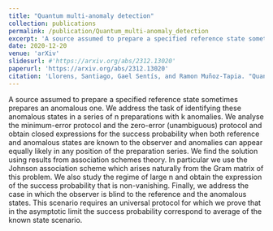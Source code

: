 ```yaml
---
title: "Quantum multi-anomaly detection"
collection: publications
permalink: /publication/Quantum_multi-anomaly_detection
excerpt: 'A source assumed to prepare a specified reference state sometimes prepares an anomalous one. We address the task of identifying these anomalous states in a series of n preparations with k anomalies. We analyse the minimum-error protocol and the zero-error (unambiguous) protocol and obtain closed expressions for the success probability when both reference and anomalous states are known to the observer and anomalies can appear equally likely in any position of the preparation series. We find the solution using results from association schemes theory. In particular we use the Johnson association scheme which arises naturally from the Gram matrix of this problem. We also study the regime of large n and obtain the expression of the success probability that is non-vanishing. Finally, we address the case in which the observer is blind to the reference and the anomalous states. This scenario requires an universal protocol for which we prove that in the asymptotic limit the success probability correspond to average of the known state scenario.'
date: 2020-12-20
venue: 'arXiv'
slidesurl: #'https://arxiv.org/abs/2312.13020'
paperurl: 'https://arxiv.org/abs/2312.13020'
citation: 'Llorens, Santiago, Gael Sentís, and Ramon Muñoz-Tapia. "Quantum multi-anomaly detection." arXiv:2312.13020 (2023).'
---
```


A source assumed to prepare a specified reference state sometimes prepares an anomalous one. We address the task of identifying these anomalous states in a series of n preparations with k anomalies. We analyse the minimum-error protocol and the zero-error (unambiguous) protocol and obtain closed expressions for the success probability when both reference and anomalous states are known to the observer and anomalies can appear equally likely in any position of the preparation series. We find the solution using results from association schemes theory. In particular we use the Johnson association scheme which arises naturally from the Gram matrix of this problem. We also study the regime of large n and obtain the expression of the success probability that is non-vanishing. Finally, we address the case in which the observer is blind to the reference and the anomalous states. This scenario requires an universal protocol for which we prove that in the asymptotic limit the success probability correspond to average of the known state scenario.